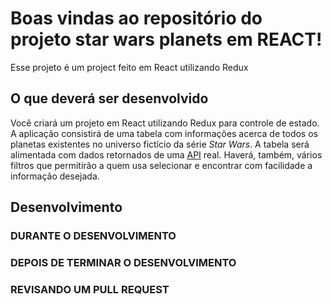 # Boas vindas ao repositório do projeto star wars planets em REACT!

Esse projeto é um project feito em React utilizando Redux

## O que deverá ser desenvolvido

Você criará um projeto em React utilizando Redux para controle de estado. A aplicação consistirá de uma tabela com informações acerca de todos os planetas existentes no universo fictício da série _Star Wars_. A tabela será alimentada com dados retornados de uma [API](https://swapi.co/documentation) real. Haverá, também, vários filtros que permitirão a quem usa selecionar e encontrar com facilidade a informação desejada.

## Desenvolvimento

### DURANTE O DESENVOLVIMENTO


### DEPOIS DE TERMINAR O DESENVOLVIMENTO

### REVISANDO UM PULL REQUEST


